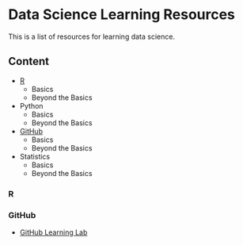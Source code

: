 # Data Science Learning Resources
This is a list of resources for learning data science.

## Content

- [R](#r)
   * Basics
   * Beyond the Basics
- Python
  * Basics
  * Beyond the Basics
- [GitHub](#github)
  * Basics
  * Beyond the Basics
- Statistics
  * Basics
  * Beyond the Basics

### R 



### GitHub
* [GitHub Learning Lab](https://lab.github.com/)
